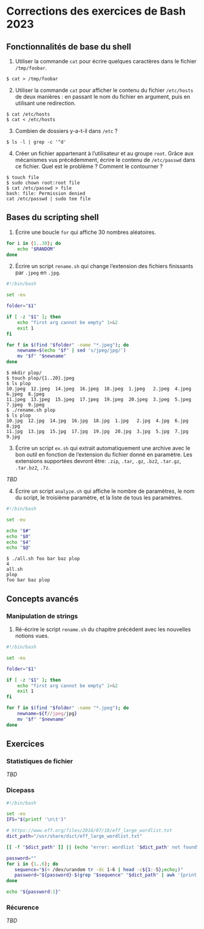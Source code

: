 # Corrections des exercices de Bash 2023

## Fonctionnalités de base du shell

1. Utiliser la commande `cat` pour écrire quelques caractères dans le fichier `/tmp/foobar`.

```
$ cat > /tmp/foobar
```

2. Utiliser la commande `cat` pour afficher le contenu du fichier `/etc/hosts` de deux manières : en
passant le nom du fichier en argument, puis en utilisant une redirection.

```
$ cat /etc/hosts
$ cat < /etc/hosts
```

3. Combien de dossiers y-a-t-il dans `/etc` ?

```
$ ls -l | grep -c '^d'
```

4. Créer un fichier appartenant à l’utilisateur et au groupe `root`. Grâce aux mécanismes vus précédemment, écrire le contenu de `/etc/passwd` dans ce fichier. Quel est le problème ? Comment le contourner ?

```
$ touch file
$ sudo chown root:root file
$ cat /etc/passwd > file
bash: file: Permission denied
cat /etc/passwd | sudo tee file
```

## Bases du scripting shell

1. Écrire une boucle `for` qui affiche 30 nombres aléatoires.

```bash
for i in {1..30}; do
    echo "$RANDOM"
done
```

2. Écrire un script `rename.sh` qui change l’extension des fichiers finissants par `.jpeg` en `.jpg`.

```bash
#!/bin/bash

set -eu

folder="$1"

if [ -z "$1" ]; then
    echo "first arg cannot be empty" 1>&2
    exit 1
fi

for f in $(find "$folder" -name "*.jpeg"); do
    newname=$(echo "$f" | sed 's/jpeg/jpg/')
    mv "$f" "$newname"
done
```

```
$ mkdir plop/
$ touch plop/{1..20}.jpeg                                                                    
$ ls plop
10.jpeg  12.jpeg  14.jpeg  16.jpeg  18.jpeg  1.jpeg   2.jpeg  4.jpeg  6.jpeg  8.jpeg
11.jpeg  13.jpeg  15.jpeg  17.jpeg  19.jpeg  20.jpeg  3.jpeg  5.jpeg  7.jpeg  9.jpeg
$ ./rename.sh plop
$ ls plop
10.jpg  12.jpg  14.jpg  16.jpg  18.jpg  1.jpg   2.jpg  4.jpg  6.jpg  8.jpg
11.jpg  13.jpg  15.jpg  17.jpg  19.jpg  20.jpg  3.jpg  5.jpg  7.jpg  9.jpg
```


3. Écrire un script `ex.sh` qui extrait automatiquement une archive avec le bon outil en fonction de
l’extension du fichier donné en paramètre. Les extensions supportées devront être: `.zip`, `.tar`,
`.gz`, `.bz2`, `.tar.gz`, `.tar.bz2`, `.7z`.

*TBD*

4. Écrire un script `analyze.sh` qui affiche le nombre de paramètres, le nom du script, le troisième
paramètre, et la liste de tous les paramètres.

```bash
#!/bin/bash

set -eu

echo "$#"
echo "$0"
echo "$4"
echo "$@"
```

```
$ ./all.sh foo bar baz plop                                                               
4
all.sh
plop
foo bar baz plop
```

## Concepts avancés

### Manipulation de strings

1. Ré-écrire le script `rename.sh` du chapitre précédent avec les nouvelles notions vues.

```bash
#!/bin/bash

set -eu

folder="$1"

if [ -z "$1" ]; then
    echo "first arg cannot be empty" 1>&2
    exit 1
fi

for f in $(find "$folder" -name "*.jpeg"); do
    newname=${f//jpeg/jpg}
    mv "$f" "$newname"
done
```

## Exercices

### Statistiques de fichier

*TBD*

### Dicepass

```bash
#!/bin/bash

set -eu
IFS="$(printf '\n\t')"

# https://www.eff.org/files/2016/07/18/eff_large_wordlist.txt
dict_path="/usr/share/dict/eff_large_wordlist.txt"

[[ -f "$dict_path" ]] || (echo "error: wordlist '$dict_path' not found" >&2; exit 1)

password=""
for i in {1..6}; do
   sequence="$(< /dev/urandom tr -dc 1-6 | head -c${1:-5};echo;)"
   password="${password}-$(grep "$sequence" "$dict_path" | awk '{print $2}')"
done

echo "${password:1}"
```

### Récurence

*TBD*